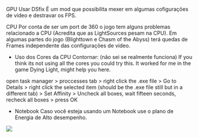 GPU
Usar DSfix
É um mod que possibilita mexer em algumas cofigurações de vídeo e destravar os FPS.



CPU
Por conta de ser um port de 360 o jogo tem alguns problemas relacionado a CPU (Acredita que as LightSources pesam na CPU). Em algumas partes do jogo (Blighttown e Chasm of the Abyss) terá quedas de Frames independente das configurações de vídeo.

- Uso dos Cores da CPU
Contornar:
(não sei se realmente funciona)
If you think its not using all the cores you could try this. It worked for me in the game Dying Light, might help you here.

open task manager > proccesses tab > right click the .exe file > Go to Details > right click the selected item (should be the .exe file still but in a different tab) > Set Affinity > Uncheck all boxes, wait fifteen seconds, recheck all boxes > press OK

- Notebook
Caso você esteja usando um Notebook use o plano de Energia de Alto desempenho.

<img src="./assets/alto desempenho.jpg">
 




